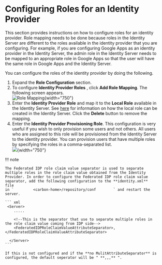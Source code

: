 # Configuring Roles for an Identity Provider

This section provides instructions on how to configure roles for an
identity provider. Role mapping needs to be done because roles in the
Identity Server are different to the roles available in the identity
provider that you are configuring. For example, if you are configuring
Google Apps as an identity provider in the Identity Server, the admin
role in the Identity Server needs to be mapped to an appropriate role in
Google Apps so that the user will have the same role in Google Apps and
the Identity Server.

You can configure the roles of the identity provider by doing the
following.

1.  Expand the **Role Configuration** section.
2.  To configure **Identity Provider Roles** , click **Add Role
    Mapping**. The following screen appears.  
    ![Role
    Mapping](attachments/103329728/103329729.png "Role Mapping"){width="750"}
3.  Enter the **Identity Provider Role** and map it to the **Local
    Role** available in the Identity Server. See
    [here](Configuring-Roles-and-Permissions_103330369.html#ConfiguringRolesandPermissions-addU)
    for information on how the local role can be created in the Identity
    Server. Click the **Delete** button to remove the mapping.
4.  Enter the **Identity Provider Provisioning Role**. This
    configuration is very useful if you wish to only provision some
    users and not others. All users who are assigned to this role will
    be provisioned from the Identity Server to the identity provider.
    You can provision users that have multiple roles by specifying the
    roles in a comma-separated list.  
    ![](attachments/103329728/103329730.png){width="750"}

!!! note
    
    The Federated IDP role claim value separator is used to separate
    multiple roles in the role claim value obtained from the Identity
    Provider. In order to configure the Federated IDP role claim value
    separator, add the following configuration to the **identity.xml** file
    in `         <carbon-home>/repository/conf        ` and restart the
    server.
    
    ``` xml
     <Server>  
        .....
        
        <!--This is the separator that use to separate multiple roles in the role claim value coming from IDP side-->
        <FederatedIDPRoleClaimValueAttributeSeparator>,</FederatedIDPRoleClaimValueAttributeSeparator>
    
      </Server>
    ```
    
    If this is not configured and if the **no MulitAttributeSeparator** is
    configured, the default seperator will be " **,,,** ".
    
